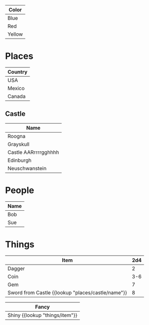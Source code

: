 | Color  |
| ------ |
| Blue   |
| Red    |
| Yellow |

# Places

| Country |
| ------- |
| USA     |
| Mexico  |
| Canada  |

## Castle

| Name                 |
| -------------------- |
| Roogna               |
| Grayskull            |
| Castle AARrrrrgghhhh |
| Edinburgh            |
| Neuschwanstein       |

# People

| Name |
| ---- |
| Bob  |
| Sue  |

# Things

| Item                                              | 2d4 |
| ------------------------------------------------- | --- |
| Dagger                                            | 2   |
| Coin                                              | 3-6 |
| Gem                                               | 7   |
| Sword from Castle {{lookup "places/castle/name"}} | 8   |

| Fancy                          |
| ------------------------------ |
| Shiny {{lookup "things/item"}} |
